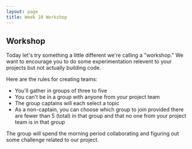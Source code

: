 ```yaml
---
layout: page
title: Week 10 Workshop
---
```


## Workshop

Today let's try something a little different we're calling a "workshop." We want to encourage you to do some experimentation relevent to your projects but not actually building code.

Here are the rules for creating teams:

* You'll gather in groups of three to five
* You can't be in a group with anyone from your project team
* The group captains will each select a topic
* As a non-captain, you can choose which group to join provided there are fewer than 5 (total) in that group and that no one from your project team is in that group

The group will spend the morning period collaborating and figuring out some challenge related to our project. 